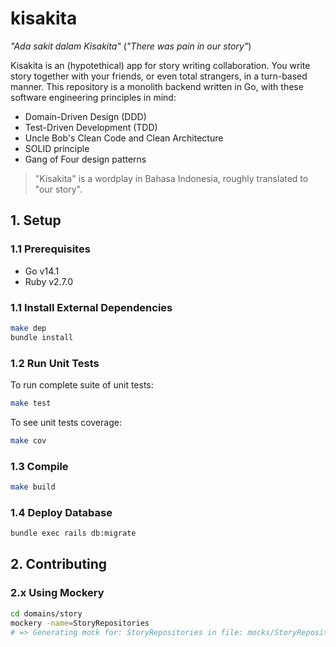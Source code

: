 # kisakita

_"Ada sakit dalam Kisakita"_ (_"There was pain in our story"_)

Kisakita is an (hypotethical) app for story writing collaboration. You write story together with your friends, or even total strangers, in a turn-based manner. This repository is a monolith backend written in Go, with these software engineering principles in mind:
* Domain-Driven Design (DDD)
* Test-Driven Development (TDD)
* Uncle Bob's Clean Code and Clean Architecture
* SOLID principle
* Gang of Four design patterns

> "Kisakita" is a wordplay in Bahasa Indonesia, roughly translated to "our story".

## 1. Setup

### 1.1 Prerequisites

* Go v14.1
* Ruby v2.7.0

### 1.1 Install External Dependencies

```bash
make dep
bundle install
```

### 1.2 Run Unit Tests

To run complete suite of unit tests:

```bash
make test
```

To see unit tests coverage:

```bash
make cov
```

### 1.3 Compile

```bash
make build
```

### 1.4 Deploy Database

```bash
bundle exec rails db:migrate
```

## 2. Contributing

### 2.x Using Mockery

```bash
cd domains/story
mockery -name=StoryRepositories
# => Generating mock for: StoryRepositories in file: mocks/StoryRepositories.go
```

